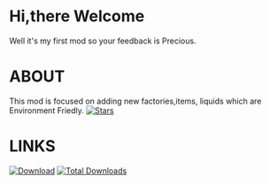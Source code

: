 # Hi,there Welcome
Well it's my first mod so your feedback is Precious.
# ABOUT 
This mod is focused on adding new factories,items, liquids which are Environment Friedly.
[![Stars](https://img.shields.io/github/stars/CLUET-op/Green-Technology?label=Please%20Star%20Me%21&style=social)]()
# LINKS
[![Download](https://img.shields.io/github/v/release/CLUET-op/Green-Technology?color=green&include_prereleases&label=DOWNLOAD%20LATEST%20RELEASE&logo=github&logoColor=green&style=for-the-badge)](https://github.com/CLUET-op/Green-Technology/releases)
[![Total Downloads](https://img.shields.io/github/downloads/CLUET-op/Green-Technology/total?color=555555&label=%20&style=for-the-badge&logo=docusign&logoColor=green)](https://github.com/CLUET-op/Green-Technology/releases)
